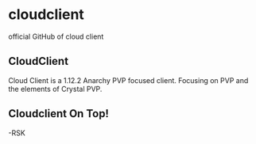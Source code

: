# cloudclient
official GitHub of cloud client

## CloudClient
Cloud Client is a 1.12.2 Anarchy PVP focused client.
Focusing on PVP and the elements of Crystal PVP.

## Cloudclient On Top!

-RSK
